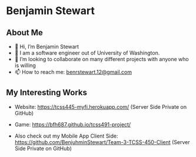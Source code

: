 # Benjamin Stewart

## About Me

- 👋 Hi, I’m Benjamin Stewart
- 👀 I am a software engineer out of University of Washington.
- 💞️ I’m looking to collaborate on many different projects with anyone who is willing
- 📫 How to reach me: benrstewart.12@gmail.com

## My Interesting Works

- Website: https://tcss445-myfi.herokuapp.com/
  (Server Side Private on GitHub)

- Game: https://bfh687.github.io/tcss491-project/

- Also check out my Mobile App Client Side: https://github.com/BenjuhminStewart/Team-3-TCSS-450-Client
  (Server Side Private on GitHub)

<!---
BenjuhminStewart/BenjuhminStewart is a ✨ special ✨ repository because its `README.md` (this file) appears on your GitHub profile.
You can click the Preview link to take a look at your changes.
--->


